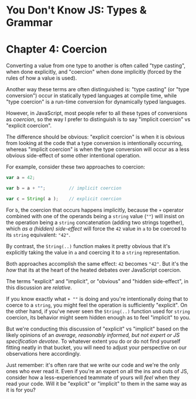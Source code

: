 # You Don't Know JS: Types & Grammar
# Chapter 4: Coercion

Converting a value from one type to another is often called "type casting", when done explicitly, and "coercion" when done implicitly (forced by the rules of how a value is used).

Another way these terms are often distinguished is: "type casting" (or "type conversion") occur in statically typed languages at compile time, while "type coercion" is a run-time conversion for dynamically typed languages.

However, in JavaScript, most people refer to all these types of conversions as *coercion*, so the way I prefer to distinguish is to say "implicit coercion" vs "explicit coercion".

The difference should be obvious: "explicit coercion" is when it is obvious from looking at the code that a type conversion is intentionally occurring, whereas "implicit coercion" is when the type conversion will occur as a less obvious side-effect of some other intentional operation.

For example, consider these two approaches to coercion:

```js
var a = 42;

var b = a + "";			// implicit coercion

var c = String( a );	// explicit coercion
```

For `b`, the coercion that occurs happens implicitly, because the `+` operator combined with one of the operands being a `string` value (`""`) will insist on the operation being a `string` concatenation (adding two strings together), which *as a (hidden) side-effect* will force the `42` value in `a` to be coerced to its `string` equivalent: `"42"`.

By contrast, the `String(..)` function makes it pretty obvious that it's explicitly taking the value in `a` and coercing it to a `string` representation.

Both approaches accomplish the same effect: `42` becomes `"42"`. But it's the *how* that its at the heart of the heated debates over JavaScript coercion.

The terms "explicit" and "implicit", or "obvious" and "hidden side-effect", in this discussion are *relative*.

If you know exactly what `+ ""` is doing and you're intentionally doing that to coerce to a `string`, you might feel the operation is sufficiently "explicit". On the other hand, if you've never seen the `String(..)` function used for `string` coercion, its behavior might seem hidden enough as to feel "implicit" to you.

But we're conducting this discussion of "explicit" vs "implicit" based on the likely opinions of an *average, reasonably informed, but not expert or JS specification devotee*. To whatever extent you do or do not find yourself fitting neatly in that bucket, you will need to adjust your perspective on our observations here accordingly.

Just remember: it's often rare that we write our code and we're the only ones who ever read it. Even if you're an expert on all the ins and outs of JS, consider how a less-experienced teammate of yours will *feel* when they read your code. Will it be "explicit" or "implicit" to them in the same way as it is for you?

